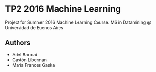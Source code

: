 # TP2 2016 Machine Learning

Project for Summer 2016 Machine Learning Course.
MS in Datamining @ Universidad de Buenos Aires

## Authors
* Ariel Barmat
* Gastón Liberman
* María Frances Gaska
